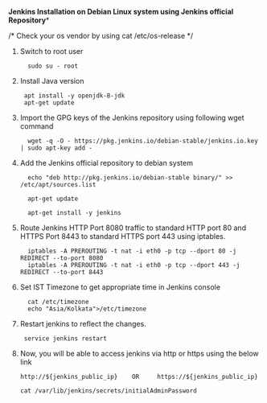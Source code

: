 ******Jenkins Installation on Debian Linux system using Jenkins official Repository*******

/* 
Check your os vendor by using cat /etc/os-release
*/

1. Switch to root user

         sudo su - root

2. Install Java version
    
        apt install -y openjdk-8-jdk
        apt-get update
    
3. Import the GPG keys of the Jenkins repository using following wget command
    
         wget -q -O - https://pkg.jenkins.io/debian-stable/jenkins.io.key | sudo apt-key add -
        
4. Add the Jenkins official repository to debian system
    
         echo "deb http://pkg.jenkins.io/debian-stable binary/" >> /etc/apt/sources.list
         
         apt-get update
         
         apt-get install -y jenkins
    
5. Route Jenkins HTTP Port 8080 traffic to standard HTTP port 80 and HTTPS Port 8443 to standard HTTPS port 443 using iptables.  


         iptables -A PREROUTING -t nat -i eth0 -p tcp --dport 80 -j REDIRECT --to-port 8080
         iptables -A PREROUTING -t nat -i eth0 -p tcp --dport 443 -j REDIRECT --to-port 8443      
      
6. Set IST Timezone to get appropriate time in Jenkins console 

         cat /etc/timezone
         echo "Asia/Kolkata">/etc/timezone

7. Restart jenkins to reflect the changes.
       
        service jenkins restart
       
8. Now, you will be able to access jenkins via http or https using the below link
       
       http://${jenkins_public_ip}    OR     https://${jenkins_public_ip}
       
       cat /var/lib/jenkins/secrets/initialAdminPassword
       

       




